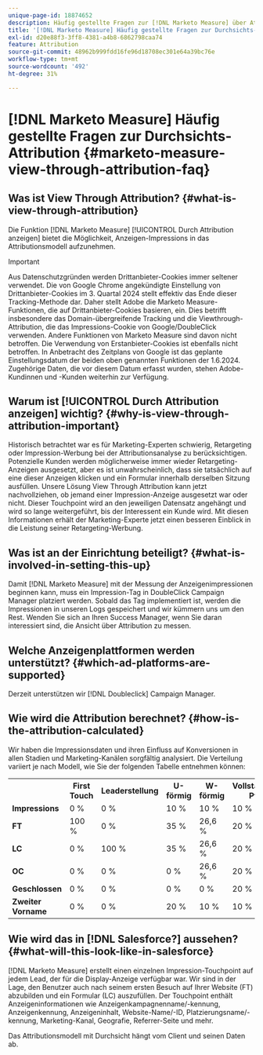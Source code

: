 ```yaml
---
unique-page-id: 18874652
description: Häufig gestellte Fragen zur [!DNL Marketo Measure] über Attribution - [!DNL Marketo Measure]
title: '[!DNL Marketo Measure] Häufig gestellte Fragen zur Durchsichts-Attribution'
exl-id: d20e88f3-3ff8-4381-a4b8-6862798caa74
feature: Attribution
source-git-commit: 48962b999fdd16fe96d18708ec301e64a39bc76e
workflow-type: tm+mt
source-wordcount: '492'
ht-degree: 31%

---
```


# [!DNL Marketo Measure] Häufig gestellte Fragen zur Durchsichts-Attribution {#marketo-measure-view-through-attribution-faq}

## Was ist View Through Attribution? {#what-is-view-through-attribution}

Die Funktion [!DNL Marketo Measure] [!UICONTROL Durch Attribution anzeigen] bietet die Möglichkeit, Anzeigen-Impressions in das Attributionsmodell aufzunehmen.

>[!IMPORTANT]
>
>Aus Datenschutzgründen werden Drittanbieter-Cookies immer seltener verwendet. Die von Google Chrome angekündigte Einstellung von Drittanbieter-Cookies im 3. Quartal 2024 stellt effektiv das Ende dieser Tracking-Methode dar. Daher stellt Adobe die Marketo Measure-Funktionen, die auf Drittanbieter-Cookies basieren, ein. Dies betrifft insbesondere das Domain-übergreifende Tracking und die Viewthrough-Attribution, die das Impressions-Cookie von Google/DoubleClick verwenden. Andere Funktionen von Marketo Measure sind davon nicht betroffen. Die Verwendung von Erstanbieter-Cookies ist ebenfalls nicht betroffen. In Anbetracht des Zeitplans von Google ist das geplante Einstellungsdatum der beiden oben genannten Funktionen der 1.6.2024. Zugehörige Daten, die vor diesem Datum erfasst wurden, stehen Adobe-Kundinnen und -Kunden weiterhin zur Verfügung.

## Warum ist [!UICONTROL Durch Attribution anzeigen] wichtig? {#why-is-view-through-attribution-important}

Historisch betrachtet war es für Marketing-Experten schwierig, Retargeting oder Impression-Werbung bei der Attributionsanalyse zu berücksichtigen. Potenzielle Kunden werden möglicherweise immer wieder Retargeting-Anzeigen ausgesetzt, aber es ist unwahrscheinlich, dass sie tatsächlich auf eine dieser Anzeigen klicken und ein Formular innerhalb derselben Sitzung ausfüllen. Unsere Lösung View Through Attribution kann jetzt nachvollziehen, ob jemand einer Impression-Anzeige ausgesetzt war oder nicht. Dieser Touchpoint wird an den jeweiligen Datensatz angehängt und wird so lange weitergeführt, bis der Interessent ein Kunde wird. Mit diesen Informationen erhält der Marketing-Experte jetzt einen besseren Einblick in die Leistung seiner Retargeting-Werbung.

## Was ist an der Einrichtung beteiligt? {#what-is-involved-in-setting-this-up}

Damit [!DNL Marketo Measure] mit der Messung der Anzeigenimpressionen beginnen kann, muss ein Impression-Tag in DoubleClick Campaign Manager platziert werden. Sobald das Tag implementiert ist, werden die Impressionen in unseren Logs gespeichert und wir kümmern uns um den Rest. Wenden Sie sich an Ihren Success Manager, wenn Sie daran interessiert sind, die Ansicht über Attribution zu messen.

## Welche Anzeigenplattformen werden unterstützt? {#which-ad-platforms-are-supported}

Derzeit unterstützen wir [!DNL Doubleclick] Campaign Manager.

## Wie wird die Attribution berechnet? {#how-is-the-attribution-calculated}

Wir haben die Impressionsdaten und ihren Einfluss auf Konversionen in allen Stadien und Marketing-Kanälen sorgfältig analysiert. Die Verteilung variiert je nach Modell, wie Sie der folgenden Tabelle entnehmen können:

<table> 
 <colgroup> 
  <col> 
  <col> 
  <col> 
  <col> 
  <col> 
  <col> 
  <col> 
 </colgroup> 
 <tbody> 
  <tr> 
   <th><br></th> 
   <th>First Touch</th> 
   <th>Leaderstellung</th> 
   <th>U-förmig</th> 
   <th>W-förmig</th> 
   <th>Vollständiger Pfad</th> 
   <th>Benutzerdefiniertes Modell</th> 
  </tr> 
  <tr> 
   <td><strong>Impressions</strong></td> 
   <td>0 %</td> 
   <td>0 %</td> 
   <td>10 %</td> 
   <td>10 %</td> 
   <td>10 %</td> 
   <td>Benutzerdefiniert</td> 
  </tr> 
  <tr> 
   <td><strong>FT</strong></td> 
   <td>100 %</td> 
   <td>0 %</td> 
   <td>35 %</td> 
   <td>26,6 %</td> 
   <td>20 %</td> 
   <td>Benutzerdefiniert</td> 
  </tr> 
  <tr> 
   <td><strong>LC</strong></td> 
   <td>0 %</td> 
   <td>100 %</td> 
   <td>35 %</td> 
   <td>26,6 %</td> 
   <td>20 %</td> 
   <td>Benutzerdefiniert</td> 
  </tr> 
  <tr> 
   <td><strong>OC</strong></td> 
   <td>0 %</td> 
   <td>0 %</td> 
   <td>0 %</td> 
   <td>26,6 %</td> 
   <td>20 %</td> 
   <td>Benutzerdefiniert</td> 
  </tr> 
  <tr> 
   <td><strong>Geschlossen</strong></td> 
   <td>0 %</td> 
   <td>0 %</td> 
   <td>0 %</td> 
   <td>0 %</td> 
   <td>20 %</td> 
   <td>Benutzerdefiniert</td> 
  </tr> 
  <tr> 
   <td><strong>Zweiter Vorname</strong></td> 
   <td>0 %</td> 
   <td>0 %</td> 
   <td>20 %</td> 
   <td>10 %</td> 
   <td>10 %</td> 
   <td>Benutzerdefiniert</td> 
  </tr> 
 </tbody> 
</table>

## Wie wird das in [!DNL Salesforce?] aussehen? {#what-will-this-look-like-in-salesforce}

[!DNL Marketo Measure] erstellt einen einzelnen Impression-Touchpoint auf jedem Lead, der für die Display-Anzeige verfügbar war. Wir sind in der Lage, den Benutzer auch nach seinem ersten Besuch auf Ihrer Website (FT) abzubilden und ein Formular (LC) auszufüllen. Der Touchpoint enthält Anzeigeninformationen wie Anzeigenkampagnenname/-kennung, Anzeigenkennung, Anzeigeninhalt, Website-Name/-ID, Platzierungsname/-kennung, Marketing-Kanal, Geografie, Referrer-Seite und mehr.

Das Attributionsmodell mit Durchsicht hängt vom Client und seinen Daten ab.
